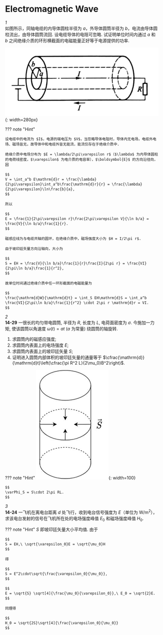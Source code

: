 # Electromagnetic Wave

*1*  
如图所示，同轴电缆的内导体圆柱半径为 $a$，外导体圆筒半径为 $b$，电流由导体圆柱流出，由导体圆筒流回. 设电缆导体的电阻可忽略. 试证明单位时间内通过 $a$ 和 $b$ 之间绝缘介质的环形横截面的电磁能量正好等于电源提供的功率.

![](./img/040-emwave-01-0.jpg){: width=280px}

??? note "Hint"

    设电缆中的电流为 $I$，电源的端电压为 $V$，当忽略导体电阻时，导体内无电场，电缆外电场、磁场皆无，故导体中和电缆外皆无能流，能流仅存在于绝缘介质中.

    绝缘介质中电场分布为 $E = \lambda/2\pi\varepsilon r$（$\lambda$ 为内导体圆柱的电荷线密度，$\varepsilon$ 为电介质的电容率），$\boldsymbol{E}$ 的方向沿径向，因

    $$
    V = \int_a^b E\mathrm{d}r = \frac{\lambda}{2\pi\varepsilon}\int_a^b\frac{\mathrm{d}r}{r} = \frac{\lambda}{2\pi\varepsilon}\ln\frac{b}{a},
    $$

    所以

    $$
    E = \frac{1}{2\pi\varepsilon r}\frac{2\pi\varepsilon V}{\ln b/a} = \frac{V}{\ln b/a}\frac{1}{r}.
    $$

    磁感应线为与电缆共轴的圆环，在绝缘介质中，磁场强度大小为 $H = I/2\pi r$.

    由于坡印廷矢量方向沿轴向，大小为

    $$
    S = EH = \frac{V}{\ln b/a}\frac{1}{r}\frac{I}{2\pi r} = \frac{VI}{2\pi\ln b/a}\frac{1}{r^2},
    $$

    故单位时间通过绝缘介质中任一环形截面的电磁能量为

    $$
    \frac{\mathrm{d}W}{\mathrm{d}t} = \int_S EH\mathrm{d}S = \int_a^b \frac{VI}{2\pi\ln b/a}\frac{1}{r^2} \cdot 2\pi r \mathrm{d}r = VI.
    $$

*2*  
**14-29** 一很长的均匀带电圆筒, 半径为 $R$, 长度为 $L$, 电荷面密度为 $\sigma$. 今施加一力矩, 使该圆筒以角速度 $\omega(t) = at$ ($a$ 为常量) 绕圆筒的轴旋转.

1. 求圆筒内的磁感应强度;
2. 求圆筒内表面上的电场强度 $E$;
3. 求圆筒内表面上的坡印廷矢量 $S$;
4. 证明进入圆筒内部体积的坡印廷矢量的通量等于 $\cfrac{\mathrm{d}}{\mathrm{d}t}\left(\cfrac{\pi R^2 L}{2\mu_0}B^2\right)$.

??? note "Hint"
    ![](./img/040-emwave-02-1.jpg){: width=100}

    $$
    \varPhi_S = S\cdot 2\pi RL.
    $$


*3*  
**14-24** 一飞机在离电台距离 $d$ 处飞行，收到电台信号强度为 $E$（单位为 $\mathrm{W/m^2}$），求该电台发射的信号在飞机所在处的电场强度峰值 $E_0$ 和磁场强度峰值 $H_0$.

??? note "Hint"
    $S$ 即坡印廷矢量大小平均值. 由于

    $$
    S = EH,\ \sqrt{\varepsilon_0}E = \sqrt{\mu_0}H
    $$

    得

    $$
    S = E^2\cdot\sqrt{\frac{\varepsilon_0}{\mu_0}},
    $$

    $$
    E = \sqrt{S} \sqrt[4]{\frac{\mu_0}{\varepsilon_0}},\ E_0 = \sqrt{2}E.
    $$

    同理得

    $$
    H_0 = \sqrt{2S}\sqrt[4]{\frac{\varepsilon_0}{\mu_0}}
    $$
